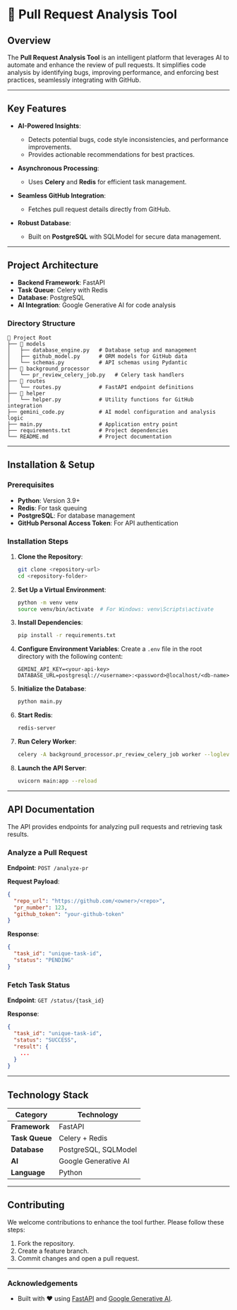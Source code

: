 # 🚀 Pull Request Analysis Tool

## Overview

The **Pull Request Analysis Tool** is an intelligent platform that leverages AI to automate and enhance the review of
pull requests. It simplifies code analysis by identifying bugs, improving performance, and enforcing best practices,
seamlessly integrating with GitHub.

---

## Key Features

- **AI-Powered Insights**:
    - Detects potential bugs, code style inconsistencies, and performance improvements.
    - Provides actionable recommendations for best practices.

- **Asynchronous Processing**:
    - Uses **Celery** and **Redis** for efficient task management.

- **Seamless GitHub Integration**:
    - Fetches pull request details directly from GitHub.

- **Robust Database**:
    - Built on **PostgreSQL** with SQLModel for secure data management.

---

## Project Architecture

- **Backend Framework**: FastAPI
- **Task Queue**: Celery with Redis
- **Database**: PostgreSQL
- **AI Integration**: Google Generative AI for code analysis

### Directory Structure

```plaintext
📂 Project Root
├── 📁 models
│   ├── database_engine.py   # Database setup and management
│   ├── github_model.py      # ORM models for GitHub data
│   └── schemas.py           # API schemas using Pydantic
├── 📁 background_processor
│   └── pr_review_celery_job.py   # Celery task handlers
├── 📁 routes
│   └── routes.py            # FastAPI endpoint definitions
├── 📁 helper
│   └── helper.py            # Utility functions for GitHub integration
├── gemini_code.py           # AI model configuration and analysis logic
├── main.py                  # Application entry point
├── requirements.txt         # Project dependencies
└── README.md                # Project documentation
```

---

## Installation & Setup

### Prerequisites

- **Python**: Version 3.9+
- **Redis**: For task queuing
- **PostgreSQL**: For database management
- **GitHub Personal Access Token**: For API authentication

### Installation Steps

1. **Clone the Repository**:
   ```bash
   git clone <repository-url>
   cd <repository-folder>
   ```

2. **Set Up a Virtual Environment**:
   ```bash
   python -m venv venv
   source venv/bin/activate  # For Windows: venv\Scripts\activate
   ```

3. **Install Dependencies**:
   ```bash
   pip install -r requirements.txt
   ```

4. **Configure Environment Variables**:
   Create a `.env` file in the root directory with the following content:
   ```plaintext
   GEMINI_API_KEY=<your-api-key>
   DATABASE_URL=postgresql://<username>:<password>@localhost/<db-name>
   ```

5. **Initialize the Database**:
   ```bash
   python main.py
   ```

6. **Start Redis**:
   ```bash
   redis-server
   ```

7. **Run Celery Worker**:
   ```bash
   celery -A background_processor.pr_review_celery_job worker --loglevel=info
   ```

8. **Launch the API Server**:
   ```bash
   uvicorn main:app --reload
   ```

---

## API Documentation

The API provides endpoints for analyzing pull requests and retrieving task results.

### Analyze a Pull Request

**Endpoint**: `POST /analyze-pr`

**Request Payload**:

```json
{
  "repo_url": "https://github.com/<owner>/<repo>",
  "pr_number": 123,
  "github_token": "your-github-token"
}
```

**Response**:

```json
{
  "task_id": "unique-task-id",
  "status": "PENDING"
}
```

### Fetch Task Status

**Endpoint**: `GET /status/{task_id}`

**Response**:

```json
{
  "task_id": "unique-task-id",
  "status": "SUCCESS",
  "result": {
    ...
  }
}
```

---

## Technology Stack

| **Category**   | **Technology**       |
|----------------|----------------------|
| **Framework**  | FastAPI              |
| **Task Queue** | Celery + Redis       |
| **Database**   | PostgreSQL, SQLModel |
| **AI**         | Google Generative AI |
| **Language**   | Python               |

---

## Contributing

We welcome contributions to enhance the tool further. Please follow these steps:

1. Fork the repository.
2. Create a feature branch.
3. Commit changes and open a pull request.

---

### Acknowledgements

- Built with ❤️ using [FastAPI](https://fastapi.tiangolo.com/) and [Google Generative AI](https://ai.google/tools/).

